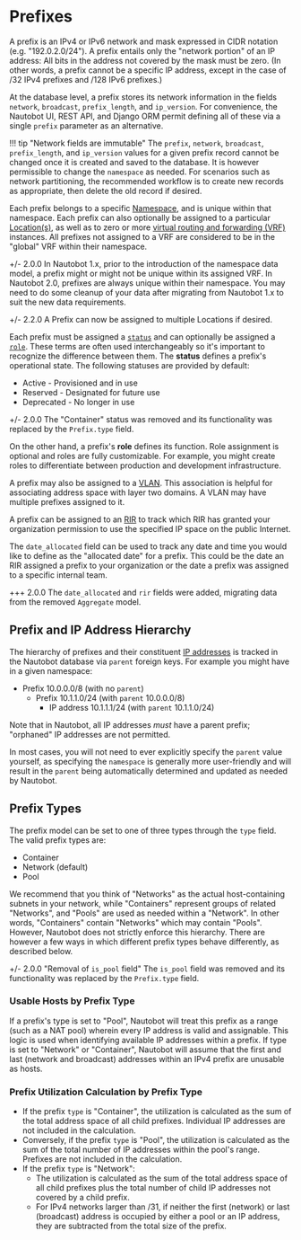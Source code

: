 # Prefixes

A prefix is an IPv4 or IPv6 network and mask expressed in CIDR notation (e.g. "192.0.2.0/24"). A prefix entails only the "network portion" of an IP address: All bits in the address not covered by the mask must be zero. (In other words, a prefix cannot be a specific IP address, except in the case of /32 IPv4 prefixes and /128 IPv6 prefixes.)

At the database level, a prefix stores its network information in the fields `network`, `broadcast`, `prefix_length`, and `ip_version`. For convenience, the Nautobot UI, REST API, and Django ORM permit defining all of these via a single `prefix` parameter as an alternative.

!!! tip "Network fields are immutable"
    The `prefix`, `network`, `broadcast`, `prefix_length`, and `ip_version` values for a given prefix record cannot be changed once it is created and saved to the database. It is however permissible to change the `namespace` as needed. For scenarios such as network partitioning, the recommended workflow is to create new records as appropriate, then delete the old record if desired.

Each prefix belongs to a specific [Namespace](namespace.md), and is unique within that namespace. Each prefix can also optionally be assigned to a particular [Location(s)](../dcim/location.md), as well as to zero or more [virtual routing and forwarding (VRF)](vrf.md) instances. All prefixes not assigned to a VRF are considered to be in the "global" VRF within their namespace.

+/- 2.0.0
    In Nautobot 1.x, prior to the introduction of the namespace data model, a prefix might or might not be unique within its assigned VRF. In Nautobot 2.0, prefixes are always unique within their namespace. You may need to do some cleanup of your data after migrating from Nautobot 1.x to suit the new data requirements.

+/- 2.2.0
    A Prefix can now be assigned to multiple Locations if desired.

Each prefix must be assigned a [`status`](../../platform-functionality/status.md) and can optionally be assigned a [`role`](../../platform-functionality/role.md). These terms are often used interchangeably so it's important to recognize the difference between them. The **status** defines a prefix's operational state. The following statuses are provided by default:

* Active - Provisioned and in use
* Reserved - Designated for future use
* Deprecated - No longer in use

+/- 2.0.0
    The "Container" status was removed and its functionality was replaced by the `Prefix.type` field.

On the other hand, a prefix's **role** defines its function. Role assignment is optional and roles are fully customizable. For example, you might create roles to differentiate between production and development infrastructure.

A prefix may also be assigned to a [VLAN](vlan.md). This association is helpful for associating address space with layer two domains. A VLAN may have multiple prefixes assigned to it.

A prefix can be assigned to an [RIR](rir.md) to track which RIR has granted your organization permission to use the specified IP space on the public Internet.

The `date_allocated` field can be used to track any date and time you would like to define as the "allocated date" for a prefix. This could be the date an RIR assigned a prefix to your organization or the date a prefix was assigned to a specific internal team.

+++ 2.0.0
    The `date_allocated` and `rir` fields were added, migrating data from the removed `Aggregate` model.

## Prefix and IP Address Hierarchy

The hierarchy of prefixes and their constituent [IP addresses](ipaddress.md) is tracked in the Nautobot database via `parent` foreign keys. For example you might have in a given namespace:

- Prefix 10.0.0.0/8 (with no `parent`)
  - Prefix 10.1.1.0/24 (with `parent` 10.0.0.0/8)
    - IP address 10.1.1.1/24 (with `parent` 10.1.1.0/24)

Note that in Nautobot, all IP addresses *must* have a parent prefix; "orphaned" IP addresses are not permitted.

In most cases, you will not need to ever explicitly specify the `parent` value yourself, as specifying the `namespace` is generally more user-friendly and will result in the `parent` being automatically determined and updated as needed by Nautobot.

## Prefix Types

The prefix model can be set to one of three types through the `type` field. The valid prefix types are:

* Container
* Network (default)
* Pool

We recommend that you think of "Networks" as the actual host-containing subnets in your network, while "Containers" represent groups of related "Networks", and "Pools" are used as needed within a "Network". In other words, "Containers" contain "Networks" which may contain "Pools". However, Nautobot does not strictly enforce this hierarchy. There are however a few ways in which different prefix types behave differently, as described below.

+/- 2.0.0 "Removal of `is_pool` field"
    The `is_pool` field was removed and its functionality was replaced by the `Prefix.type` field.

### Usable Hosts by Prefix Type

If a prefix's type is set to "Pool", Nautobot will treat this prefix as a range (such as a NAT pool) wherein every IP address is valid and assignable. This logic is used when identifying available IP addresses within a prefix. If type is set to "Network" or "Container", Nautobot will assume that the first and last (network and broadcast) addresses within an IPv4 prefix are unusable as hosts.

### Prefix Utilization Calculation by Prefix Type

* If the prefix `type` is "Container", the utilization is calculated as the sum of the total address space of all child prefixes. Individual IP addresses are not included in the calculation.
* Conversely, if the prefix `type` is "Pool", the utilization is calculated as the sum of the total number of IP addresses within the pool's range. Prefixes are not included in the calculation.
* If the prefix `type` is "Network":
    * The utilization is calculated as the sum of the total address space of all child prefixes plus the total number of child IP addresses not covered by a child prefix.
    * For IPv4 networks larger than /31, if neither the first (network) or last (broadcast) address is occupied by either a pool or an IP address, they are subtracted from the total size of the prefix.
